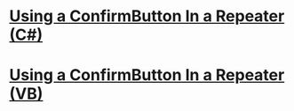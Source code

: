 # [Using a ConfirmButton In a Repeater (C#)](using-a-confirmbutton-in-a-repeater-cs.md)
# [Using a ConfirmButton In a Repeater (VB)](using-a-confirmbutton-in-a-repeater-vb.md)
